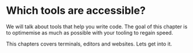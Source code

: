 # Which tools are accessible?

We will talk about tools that help you write code.
The goal of this chapter is to optimemise as much as possible with your tooling to regain speed.

This chapters covers terminals, editors and websites. Lets get into it.

